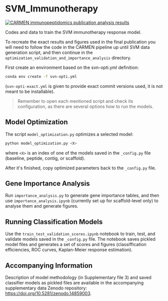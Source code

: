# SVM_Immunotherapy

[![CARMEN immunopeptidomics publication analysis results](https://zenodo.org/badge/DOI/10.5281/zenodo.14859003.svg)](https://doi.org/10.5281/zenodo.14859003)

Codes and data to train the SVM immunotherapy response model.

To recreate the exact results and figures used in the final publication you will need to follow the code in the CARMEN pipeline up until SVM data generation script, and then continue in the `optimization_validation_and_importance_analysis` directory.

First create an environment based on the svn-opti.yml definition:

```bash
conda env create -f svn-opti.yml
```

(`svn-opti-exact.yml` is given to provide exact commit versions used, it is not meant to be installable).

>Remember to open each mentioned script and check its configuration, as there are several options how to run the models.

## Model Optimization

The script `model_optimization.py` optimizes a selected model:

```bash
python model_optimization.py <X>
```

where `<X>` is an index of one of the models saved in the `_config.py` file (baseline, peptide, contig, or scaffold).

After it's finished, copy optimized parameters back to the `_config.py` file.

## Gene Importance Analysis

Run `importance_analysis.py` to generate gene importance tables, and then use `importance_analysis.ipynb` (currently set up for scaffold-level only) to analyse them and generate figures.

## Running Classification Models

Use the `train_test_validation_scores.ipynb` notebook to train, test, and validate models saved in the `_config.py` file. The notebook saves pickled model files and generates a set of scores and figures (classiffication efficiencies, ROC curves, Kaplan-Meier response estimation).

## Accompanying Information

Description of model methodology (in Supplementary file 3) and saved classifier models as pickled files are available in the accompanying supplementary data Zenodo repository: https://doi.org/10.5281/zenodo.14859003.
